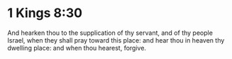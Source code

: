 # 1 Kings 8:30

And hearken thou to the supplication of thy servant, and of thy people Israel, when they shall pray toward this place: and hear thou in heaven thy dwelling place: and when thou hearest, forgive.